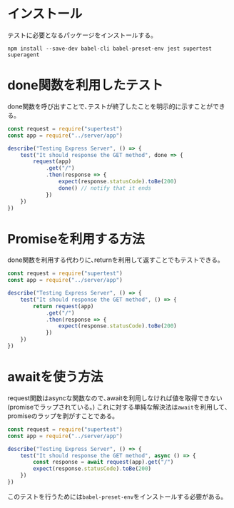 # インストール

テストに必要となるパッケージをインストールする｡

```
npm install --save-dev babel-cli babel-preset-env jest supertest superagent
```

# done関数を利用したテスト

done関数を呼び出すことで､テストが終了したことを明示的に示すことができる｡

```javascript
const request = require("supertest")
const app = require("../server/app")

describe("Testing Express Server", () => {
    test("It should response the GET method", done => {
        request(app)
            .get("/")
            .then(response => {
                expect(response.statusCode).toBe(200)
                done() // notify that it ends
            })
    })
})
```

# Promiseを利用する方法

done関数を利用する代わりに､returnを利用して返すことでもテストできる｡

```javascript
const request = require("supertest")
const app = require("../server/app")

describe("Testing Express Server", () => {
    test("It should response the GET method", () => {
        return request(app)
            .get("/")
            .then(response => {
                expect(response.statusCode).toBe(200)
            })
    })
})
```

# awaitを使う方法

request関数はasyncな関数なので､awaitを利用しなければ値を取得できない(promiseでラップされている｡)
これに対する単純な解決法は`await`を利用して､promiseのラップを剥がすことである｡

```javascript
const request = require("supertest")
const app = require("../server/app")

describe("Testing Express Server", () => {
    test("It should response the GET method", async () => {
        const response = await request(app).get("/")
        expect(response.statusCode).toBe(200)
    })
})
```

このテストを行うためには`babel-preset-env`をインストールする必要がある｡